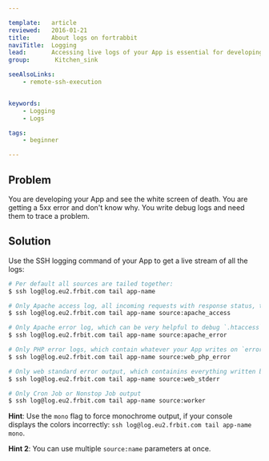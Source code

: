 ```yaml
---

template:   article
reviewed:   2016-01-21
title:      About logs on fortrabbit
naviTitle:  Logging
lead:       Accessing live logs of your App is essential for developing. Here is how you can do it on fortrabbit.
group:       Kitchen_sink

seeAlsoLinks:
    - remote-ssh-execution


keywords:
    - Logging
    - Logs

tags:
    - beginner

---
```


## Problem

You are developing your App and see the white screen of death. You are getting a 5xx error and don't know why. You write debug logs and need them to trace a problem.

## Solution

Use the SSH logging command of your App to get a live stream of all the logs:

```bash
# Per default all sources are tailed together:
$ ssh log@log.eu2.frbit.com tail app-name

# Only Apache access log, all incoming requests with response status, time-stamp, additional headers and the first line of the request:
$ ssh log@log.eu2.frbit.com tail app-name source:apache_access

# Only Apache error log, which can be very helpful to debug `.htaccess` files or the like:
$ ssh log@log.eu2.frbit.com tail app-name source:apache_error

# Only PHP error logs, which contain whatever your App writes on `error_log()`:
$ ssh log@log.eu2.frbit.com tail app-name source:web_php_error

# Only web standard error output, which containins everything written by your App to `STDERR`:
$ ssh log@log.eu2.frbit.com tail app-name source:web_stderr

# Only Cron Job or Nonstop Job output
$ ssh log@log.eu2.frbit.com tail app-name source:worker
```

**Hint**: Use the `mono` flag to force monochrome output, if your console displays the colors incorrectly: `ssh log@log.eu2.frbit.com tail app-name mono`.

**Hint 2**: You can use multiple `source:name` parameters at once.